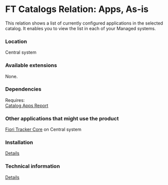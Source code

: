 # FT Catalogs Relation: Apps, As-is

This relation shows a list of currently configured applications in the selected catalog. It enables you to view the list in each of your Managed systems.

### Location
Central system

### Available extensions
None.

### Dependencies
Requires:  
[Catalog Apps Report](ca.md)

### Other applications that might use the product
[Fiori Tracker Core](ft-core.md) on Central system

### Installation 
[Details](/inst/ft-cats-rel-apps-asis.md)

### Technical information
[Details](/tech/ft-cats-rel-apps-asis.md)



